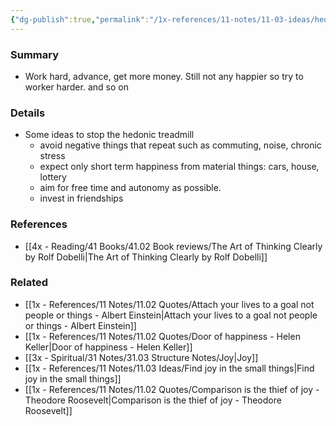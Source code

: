 ```yaml
---
{"dg-publish":true,"permalink":"/1x-references/11-notes/11-03-ideas/hedonic-treadmill/","title":"Hedonic Treadmill","noteIcon":""}
---
```



### Summary
- Work hard, advance, get more money. Still not any happier so try to worker harder. and so on

### Details
- Some ideas to stop the hedonic treadmill
	- avoid negative things that repeat such as commuting, noise, chronic stress
	- expect only short term happiness from material things: cars, house, lottery
	- aim for free time and autonomy as possible.
	- invest in friendships

### References
- [[4x - Reading/41 Books/41.02 Book reviews/The Art of Thinking Clearly by Rolf Dobelli\|The Art of Thinking Clearly by Rolf Dobelli]]

### Related
- [[1x - References/11 Notes/11.02 Quotes/Attach your lives to a goal not people or things - Albert Einstein\|Attach your lives to a goal not people or things - Albert Einstein]]
- [[1x - References/11 Notes/11.02 Quotes/Door of happiness - Helen Keller\|Door of happiness - Helen Keller]]
- [[3x - Spiritual/31 Notes/31.03 Structure Notes/Joy\|Joy]]
- [[1x - References/11 Notes/11.03 Ideas/Find joy in the small things\|Find joy in the small things]]
- [[1x - References/11 Notes/11.02 Quotes/Comparison is the thief of joy - Theodore Roosevelt\|Comparison is the thief of joy - Theodore Roosevelt]]